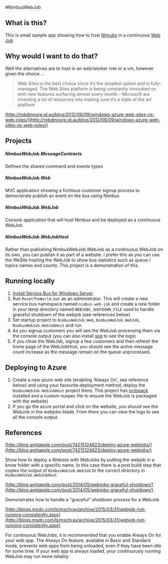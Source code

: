 #NimbusWebJob

## What is this?
This is small sample app showing how to host [Nimubs](https://github.com/NimbusAPI/Nimbus) in a continuous [Web Job](http://www.hanselman.com/blog/IntroducingWindowsAzureWebJobs.aspx)

## Why would I want to do that?
Well the alternatives are to host in an web/worker role or a vm, however given the choice ...
> Web Sites is the best choice since it’s the simplest option and is fully-managed. The Web Sites platform is being constantly innovated on with new features surfacing almost every month – Microsoft are investing a lot of resources into making sure it’s a state of the art platform

[http://robdmoore.id.au/blog/2012/06/09/windows-azure-web-sites-vs-web-roles/](http://robdmoore.id.au/blog/2012/06/09/windows-azure-web-sites-vs-web-roles/)

## Projects

##### NimbusWebJob.MessageContracts
Defines the shared command and events types

##### NimbusWebJob.Web
MVC application showing a fictitious customer signup process to demonstrate publish an event on the bus using Nimbus

##### NimbusWebJob.WebJob
Console application that will host Nimbus and be deployed as a continuous WebJob

##### NimbusWebJob.WebJobHost
Rather than publishing NimbusWebJob.WebJob as a continuous WebJob on its own, you can publish it as part of a website. 
I prefer this as you can use the WeSite hosting the WebJob to show bus statistics such as queue / topics names and counts. This project is a demonstration of this.

## Running locally

1. [Install Service Bus for Windows Server](https://msdn.microsoft.com/en-us/library/dn282152.aspx)
2. Run `ResetTheWorld.bat` as an administrator. This will create a new service bus namespace named `nimbus-web-job` and create a new folder in your temp directory named `WEBJOBS_SHUTDOWN_FILE` used to handle graceful shutdown of the webjob (see references below)
3. Set startup project to `NimbusWebJob.Web`, `NimbusWebJob.WebJob`, `NimbusWebJob.WebJobHost` and run
4. As you signup customers you will see the WebJob processing them via the console output (you can also install [seq](http://getseq.net/) to see the logs)
5. If you close the WebJob, signup a few customers and then refresh the home page of the WebJobHost, you should see the active message count increase as the message remain on the queue unprocessed.

## Deploying to Azure
1. Create a new azure web site (enabling 'Always On', see reference below) and using your favourite deployment method, deploy the `NimbusWebJob.WebJobHost` project there. This project has [octopack](http://docs.octopusdeploy.com/display/OD/Using+OctoPack) installed and a custom nuspec file to ensure the WebJob is packaged with the website)
2. If you go the azure portal and click on the website, you should see the WebJob in the webjobs blade. From there you can view the logs to see all the console output.

## References

[http://blog.amitapple.com/post/74215124623/deploy-azure-webjobs/](http://blog.amitapple.com/post/74215124623/deploy-azure-webjobs/)

Show how to deploy a Webiste with WebJobs by putting the webjob in a know folder with a specific name. In this case there is a post build step that copies the output of `NimbusWebJob.WebJob` to the correct directory in `NimbusWebJob.WebJobHost`

[http://blog.amitapple.com/post/2014/05/webjobs-graceful-shutdown/](http://blog.amitapple.com/post/2014/05/webjobs-graceful-shutdown/)

Demonstrates how to handle a "graceful" shutdown process for a WebJob

[http://blogs.msdn.com/b/mschray/archive/2015/03/31/webjob-not-running-consistently.aspx](http://blogs.msdn.com/b/mschray/archive/2015/03/31/webjob-not-running-consistently.aspx)

For continuous WebJobs, it is recommended that you enable Always On for your web app. The Always On feature, available in Basic and Standard mode, prevents web apps from being unloaded, even if they have been idle for some time. If your web app is always loaded, your continuously running WebJob may run more reliably.

